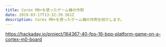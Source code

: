 ```yaml
---
title: Corex M0+を使ったゲーム機の作例
date: 2019-03-17T13:32:39.561Z
description: Corex M0+を使ったゲーム機の作例を紹介します。
---
```

https://hackaday.io/project/164367-40-fps-16-bpp-platform-game-on-a-cortex-m0-board
